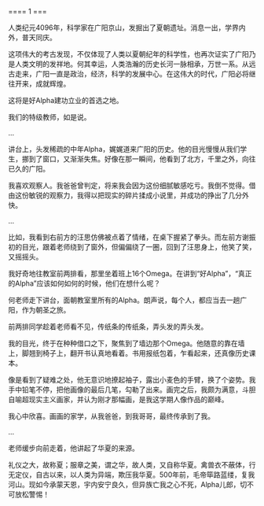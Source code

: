 ==== 1 ===

人类纪元4096年，科学家在广阳京山，发掘出了夏朝遗址。消息一出，学界内外，普天同庆。

这项伟大的考古发现，不仅体现了人类以夏朝纪年的科学性，也再次证实了广阳乃是人类文明的发祥地。何其幸运，人类浩瀚的历史长河一脉相承，万世一系。从远古走来，广阳一直是政治，经济，科学的发展中心。在这伟大的时代，广阳必将继往开来，成就辉煌。

这将是好Alpha建功立业的首选之地。

我们的特级教师，如是说。

...

讲台上，头发稀疏的中年Alpha，娓娓道来广阳的历史。他的目光慢慢从我们学生，挪到了窗口，又渐渐失焦。好像在那一瞬间，他看到了北方，千里之外，向往已久的广阳。

我喜欢观察人。我爸爸曾判定，将来我会因为这份细腻敏感吃亏。我倒不觉得。借由这份敏锐的观察力，我得以把现实的碎片揉成小说里，并成功的挣出了几分外快。

...

比如，我看到右前方的汪思仿佛被点着了情绪，在桌下握紧了拳头。而左前方谢振初的目光，跟着老师绕到了窗外，但偏偏绕了一圈，回到了汪思身上，他笑了笑，又摇摇头。

我好奇地往教室前两排看，那里坐着班上16个Omega。在讲到“好Alpha”，“真正的Alpha”应该如何如何的时候，他们在想什么呢？

何老师走下讲台，面朝教室里所有的Alpha。朗声说，每个人，都应当去一趟广阳，作为朝圣之旅。

前两排同学趁着老师看不见，传纸条的传纸条，弄头发的弄头发。

我的目光，终于在种种借口之下，聚焦到了墙边那个Omega。他随意的靠在墙上，脚翘到椅子上，翻开书认真地看着。书用报纸包着，乍看起来，还真像历史课本。

像是看到了疑难之处，他无意识地撩起袖子，露出小麦色的手臂，换了个姿势。我手中铅笔不停，把他画像的最后几笔，勾勒了出来。画完之后，我颇为满意，斗胆自喻超现实主义画家，并认为刚才那幅画，是我这学期人像作品的巅峰。

我心中欣喜。画画的家学，从我爸爸，到我哥哥，最终传承到了我。

...

老师缓步向前走着，他讲起了华夏的来源。

礼仪之大，故称夏；服章之美，谓之华，故人类，又自称华夏。禽兽衣不蔽体，行无定仪，自古以来，以人类为异端，欺压我华夏。500年前，毛帝筚路蓝缕，复我河山。现如今承蒙天恩，宇内安宁良久，但异族亡我之心不死，Alpha儿郎，切不可放松警惕！